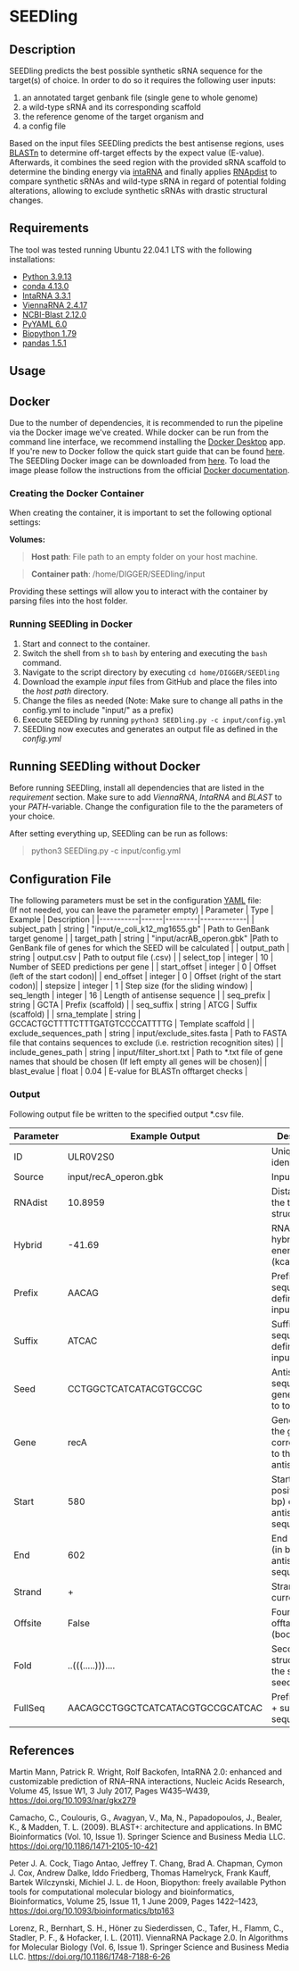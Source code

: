 # SEEDling 
## Description
SEEDling predicts the best possible synthetic sRNA sequence for the target(s) of choice. In order to do so it requires the following user inputs: 
1.  an annotated target genbank file (single gene to
whole genome)
2.  a wild-type sRNA and its corresponding scaffold
3.  the reference genome of the target organism and 
4.  a config file    

Based on the input files SEEDling predicts the best antisense regions, uses [BLASTn](https://pubmed.ncbi.nlm.nih.gov/20003500/) to determine off-target effects by the expect value (E-value). Afterwards, it combines the seed region with the provided sRNA scaffold to
determine the binding energy via [intaRNA](https://pubmed.ncbi.nlm.nih.gov/28472523/) and finally applies [RNApdist](https://pubmed.ncbi.nlm.nih.gov/22115189/) to compare synthetic sRNAs and wild-type sRNA in regard of potential folding alterations, allowing to exclude synthetic sRNAs with drastic structural changes.

## Requirements
The tool was tested running Ubuntu 22.04.1 LTS with the following installations:   
- [Python 3.9.13](https://www.python.org/downloads/release/python-3913/)   
- [conda 4.13.0](https://github.com/conda/conda/releases/tag/4.13.0)    
- [IntaRNA 3.3.1 ](https://github.com/BackofenLab/IntaRNA/releases/tag/v3.3.1)    
- [ViennaRNA 2.4.17](https://github.com/ViennaRNA/ViennaRNA/releases/tag/v2.4.17)  
- [NCBI-Blast 2.12.0](https://ftp.ncbi.nlm.nih.gov/blast/executables/blast+/2.12.0/)
- [PyYAML 6.0](https://pyyaml.org/)
- [Biopython 1.79](https://biopython.org/wiki/Download)
- [pandas 1.5.1](https://pandas.pydata.org/)



## Usage
## Docker
Due to the number of dependencies, it is recommended to run the pipeline via the Docker image we've created. While docker can be run from the command line interface, we recommend installing the [Docker Desktop](https://www.docker.com/products/docker-desktop/) app.
If you're new to Docker follow the quick start guide that can be found [here](https://docs.docker.com/desktop/get-started/).
The SEEDling Docker image can be downloaded from [here](https://example.com). To load the image please follow the instructions from the official [Docker documentation](https://docs.docker.com/engine/reference/commandline/load/).

### Creating the Docker Container
When creating the container, it is important to set the following optional settings:   

**Volumes:**
> **Host path**: File path to an empty folder on your host machine.

> **Container path**: /home/DIGGER/SEEDling/input

Providing these settings will allow you to interact with the container by parsing files into the host folder. 

### Running SEEDling in Docker
1. Start and connect to the container.
2. Switch the shell from `sh` to `bash` by entering and executing the `bash` command.
3. Navigate to the script directory by executing 
```cd home/DIGGER/SEEDling```
4. Download the example *input* files from GitHub and place the files into the *host path* directory.
5. Change the files as needed (Note: Make sure to change all paths in the config.yml to include "input/" as a prefix)
6. Execute SEEDling by running
```python3 SEEDling.py -c input/config.yml```
7. SEEDling now executes and generates an output file as defined in the *config.yml*

## Running SEEDling without Docker
Before running SEEDling, install all dependencies that are listed in the *requirement* section. Make sure to add *ViennaRNA*, *IntaRNA* and *BLAST* to your *PATH*-variable. Change the configuration file to the the parameters of your choice. 

After setting everything up, SEEDling can be run as follows:
> python3 SEEDling.py -c input/config.yml

## Configuration File
The following parameters must be set in the configuration [YAML](https://yaml.org/) file:   
(If not needed, you can leave the parameter empty)
| Parameter | Type | Example | Description |
|-----------|------|---------|-------------|
| subject_path   | string | "input/e_coli_k12_mg1655.gb" | Path to GenBank target genome |
| target_path | string | "input/acrAB_operon.gbk" |Path to GenBank file of genes for which the SEED will be calculated |
| output_path | string | output.csv | Path to output file (.csv) |
| select_top | integer | 10 | Number of SEED predictions per gene |
| start_offset | integer | 0 | Offset (left of the start codon)|
| end_offset | integer | 0 | Offset (right of the start codon)|
| stepsize | integer | 1 | Step size (for the sliding window)
| seq_length | integer | 16 | Length of antisense sequence |
| seq_prefix | string | GCTA | Prefix (scaffold) |
| seq_suffix | string | ATCG | Suffix (scaffold) |
| srna_template | string | GCCACTGCTTTTCTTTGATGTCCCCATTTTG | Template scaffold |
| exclude_sequences_path | string | input/exclude_sites.fasta | Path to FASTA file that contains sequences to exclude (i.e. restriction recognition sites) |
| include_genes_path | string | input/filter_short.txt | Path to *.txt file of gene names that should be chosen (If left empty all genes will be chosen)| 
| blast_evalue | float | 0.04 | E-value for BLASTn offtarget checks |

### Output
Following output file be written to the specified output *.csv file.    

| Parameter | Example Output | Description |
|-----------|----------------|-------------|
| ID | ULR0V2S0 | Unique sRNA identifier |
| Source | input/recA_operon.gbk | Input file path |
| RNAdist | 10.8959 | Distance to the template structure | 
| Hybrid | -41.69 | RNA hybridization energy (kcal/mol) | 
| Prefix | AACAG | Prefix sequence as defined in the input |
| Suffix | ATCAC | Suffix sequence as defined in the input |
| Seed | CCTGGCTCATCATACGTGCCGC | Antisense sequence generated by to tool |
| Gene | recA | Gene name of the gene corresponding to the current antisense |
| Start | 580 | Starting position (in bp) of the antisense sequence |
| End | 602 | End position (in bp) of the antisense sequence|
| Strand | + | Strand of the current gene |
| Offsite | False | Found offtargets (boolean) |
| Fold | ..(((.....))).... | Secondary structure of the scaffold + seed |
| FullSeq | AACAGCCTGGCTCATCATACGTGCCGCATCAC | Prefix + seed + suffix sequence |



## References
Martin Mann, Patrick R. Wright, Rolf Backofen, IntaRNA 2.0: enhanced and customizable prediction of RNA–RNA interactions, Nucleic Acids Research, Volume 45, Issue W1, 3 July 2017, Pages W435–W439, https://doi.org/10.1093/nar/gkx279   

Camacho, C., Coulouris, G., Avagyan, V., Ma, N., Papadopoulos, J., Bealer, K., & Madden, T. L. (2009). BLAST+: architecture and applications. In BMC Bioinformatics (Vol. 10, Issue 1). Springer Science and Business Media LLC. https://doi.org/10.1186/1471-2105-10-421

Peter J. A. Cock, Tiago Antao, Jeffrey T. Chang, Brad A. Chapman, Cymon J. Cox, Andrew Dalke, Iddo Friedberg, Thomas Hamelryck, Frank Kauff, Bartek Wilczynski, Michiel J. L. de Hoon, Biopython: freely available Python tools for computational molecular biology and bioinformatics, Bioinformatics, Volume 25, Issue 11, 1 June 2009, Pages 1422–1423, https://doi.org/10.1093/bioinformatics/btp163

Lorenz, R., Bernhart, S. H., Höner zu Siederdissen, C., Tafer, H., Flamm, C., Stadler, P. F., & Hofacker, I. L. (2011). ViennaRNA Package 2.0. In Algorithms for Molecular Biology (Vol. 6, Issue 1). Springer Science and Business Media LLC. https://doi.org/10.1186/1748-7188-6-26